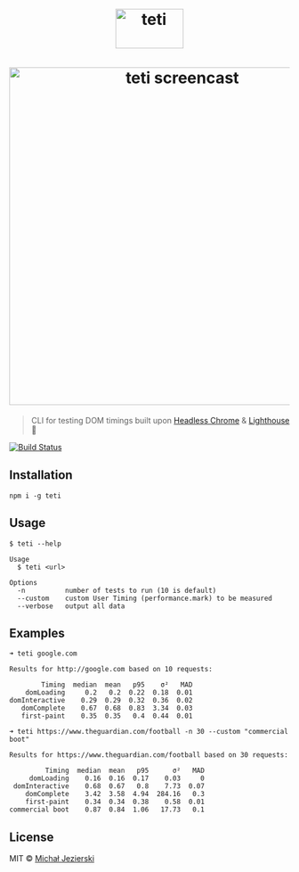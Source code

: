<h1 align="center">
    <br>
    <img width=122 height=71 src="https://raw.githubusercontent.com/msn0/teti/master/teti.png" alt="teti" />
    <br>
    <br>
	<img width=606 src="https://raw.githubusercontent.com/msn0/teti/master/screencast.gif" alt="teti screencast" />
	<br>
</h1>

> CLI for testing DOM timings built upon [Headless Chrome](https://developers.google.com/web/updates/2017/04/headless-chrome) & [Lighthouse](https://github.com/GoogleChrome/lighthouse) 💜

[![Build Status](https://travis-ci.org/msn0/teti.svg?branch=master)](http://travis-ci.org/msn0/teti)

## Installation

```
npm i -g teti
```

## Usage

```
$ teti --help

Usage
  $ teti <url>

Options
  -n          number of tests to run (10 is default)
  --custom    custom User Timing (performance.mark) to be measured
  --verbose   output all data
```

## Examples

```
➜ teti google.com

Results for http://google.com based on 10 requests:

        Timing  median  mean   p95    σ²   MAD
    domLoading     0.2   0.2  0.22  0.18  0.01
domInteractive    0.29  0.29  0.32  0.36  0.02
   domComplete    0.67  0.68  0.83  3.34  0.03
   first-paint    0.35  0.35   0.4  0.44  0.01
```

```
➜ teti https://www.theguardian.com/football -n 30 --custom "commercial boot"

Results for https://www.theguardian.com/football based on 30 requests:

         Timing  median  mean   p95      σ²   MAD
     domLoading    0.16  0.16  0.17    0.03     0
 domInteractive    0.68  0.67   0.8    7.73  0.07
    domComplete    3.42  3.58  4.94  284.16   0.3
    first-paint    0.34  0.34  0.38    0.58  0.01
commercial boot    0.87  0.84  1.06   17.73   0.1
```

## License

MIT &copy; [Michał Jezierski](https://github.com/msn0)
